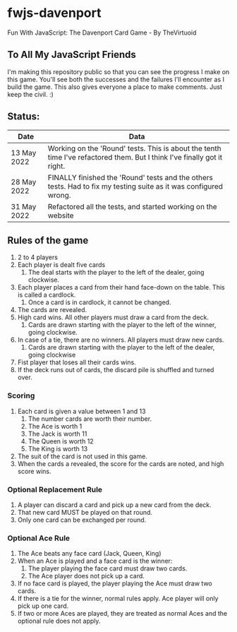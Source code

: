 # fwjs-davenport
Fun With JavaScript: The Davenport Card Game - By TheVirtuoid

## To All My JavaScript Friends

I'm making this repository public so that you can see the progress I make on this game.
You'll see both the successes and the failures I'll encounter as I build the game. 
This also gives everyone a place to make comments. Just keep the civil. :)

## Status:

| Date        | Data                                                                                                                    | 
|-------------|-------------------------------------------------------------------------------------------------------------------------|
| 13 May 2022 | Working on the 'Round' tests. This is about the tenth time I've refactored them. But I think I've finally got it right. |
| 28 May 2022 | FINALLY finished the 'Round' tests and the others tests. Had to fix my testing suite as it was configured wrong.        |
| 31 May 2022 | Refactored all the tests, and started working on the website                                                            |





## Rules of the game

1. 2 to 4 players
2. Each player is dealt five cards
   1. The deal starts with the player to the left of the dealer, going clockwise.
3. Each player places a card from their hand face-down on the table. This is called a cardlock.
   1. Once a card is in cardlock, it cannot be changed.
4. The cards are revealed.
5. High card wins. All other players must draw a card from the deck.
   1. Cards are drawn starting with the player to the left of the winner, going clockwise.
6. In case of a tie, there are no winners. All players must draw new cards.
   1. Cards are drawn starting with the player to the left of the dealer, going clockwise
7. Fist player that loses all their cards wins.
8. If the deck runs out of cards, the discard pile is shuffled and turned over.

### Scoring
1. Each card is given a value between 1 and 13
   1. The number cards are worth their number.
   2. The Ace is worth 1
   3. The Jack is worth 11
   4. The Queen is worth 12
   5. The King is worth 13
2. The suit of the card is not used in this game.
3. When the cards a revealed, the score for the cards are noted, and high score wins.

### Optional Replacement Rule
1. A player can discard a card and pick up a new card from the deck.
2. That new card MUST be played on that round.
3. Only one card can be exchanged per round.

### Optional Ace Rule
1. The Ace beats any face card (Jack, Queen, King)
2. When an Ace is played and a face card is the winner:
   1. The player playing the face card must draw two cards.
   2. The Ace player does not pick up a card.
3. If no face card is played, the player playing the Ace must draw two cards.
4. If there is a tie for the winner, normal rules apply. Ace player will only pick up one card.
5. If two or more Aces are played, they are treated as normal Aces and the optional rule does not apply.

